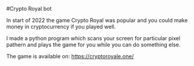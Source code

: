 #Crypto Royal bot

In start of 2022 the game Crypto Royal was popular and you could make money in cryptocurrency if you played well.

I made a python program which scans your screen for particular pixel pathern and plays the game for you while you can do something else.

The game is available on: https://cryptoroyale.one/
